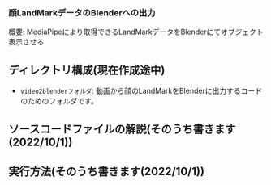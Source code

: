 ### 顔LandMarkデータのBlenderへの出力

概要: MediaPipeにより取得できるLandMarkデータをBlenderにてオブジェクト表示させる

## ディレクトリ構成(現在作成途中)


* ```video2blenderフォルダ```: 動画から顔のLandMarkをBlenderに出力するコードのためのフォルダです。

## ソースコードファイルの解説(そのうち書きます(2022/10/1))

## 実行方法(そのうち書きます(2022/10/1))
